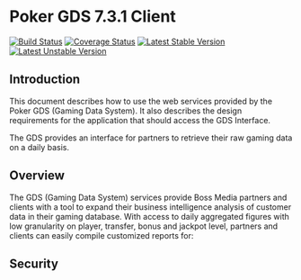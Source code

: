 Poker GDS 7.3.1 Client
=======================

[![Build Status](https://travis-ci.org/vasildakov/boss-poker-gds.svg?branch=master)](https://travis-ci.org/vasildakov/boss-poker-gds)
[![Coverage Status](https://coveralls.io/repos/vasildakov/boss-poker-gds/badge.png)](https://coveralls.io/r/vasildakov/boss-poker-gds)
[![Latest Stable Version](https://poser.pugx.org/vasildakov/boss-poker-gds/v/stable.png)](https://packagist.org/packages/vasildakov/boss-poker-gds)
[![Latest Unstable Version](https://poser.pugx.org/vasildakov/boss-poker-gds/v/unstable.png)](https://packagist.org/packages/vasildakov/boss-poker-gds)


Introduction
------------
This document describes how to use the web services provided by the Poker GDS (Gaming
Data System). It also describes the design requirements for the application that should
access the GDS Interface.

The GDS provides an interface for partners to retrieve their raw gaming data on a daily
basis.


Overview
------------
The GDS (Gaming Data System) services provide Boss Media partners and clients with a
tool to expand their business intelligence analysis of customer data in their gaming
database. With access to daily aggregated figures with low granularity on player, transfer,
bonus and jackpot level, partners and clients can easily compile customized reports for:


Security
------------

